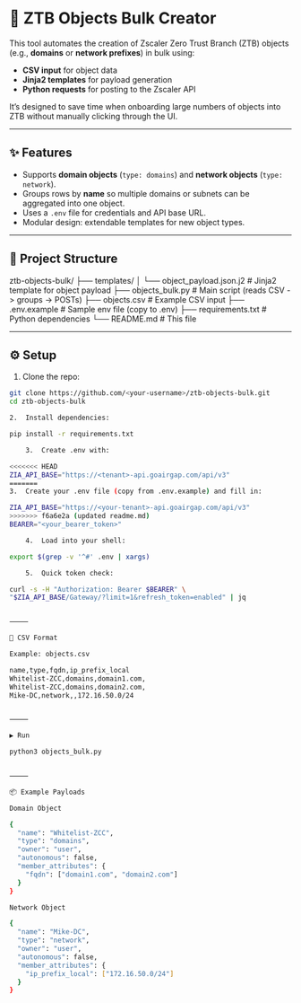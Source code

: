 # 🚀 ZTB Objects Bulk Creator

This tool automates the creation of Zscaler Zero Trust Branch (ZTB) objects (e.g., **domains** or **network prefixes**) in bulk using:

- **CSV input** for object data  
- **Jinja2 templates** for payload generation  
- **Python requests** for posting to the Zscaler API  

It’s designed to save time when onboarding large numbers of objects into ZTB without manually clicking through the UI.

---

## ✨ Features
- Supports **domain objects** (`type: domains`) and **network objects** (`type: network`).
- Groups rows by **name** so multiple domains or subnets can be aggregated into one object.
- Uses a `.env` file for credentials and API base URL.
- Modular design: extendable templates for new object types.

---

## 📂 Project Structure

ztb-objects-bulk/
├── templates/
│   └── object_payload.json.j2     # Jinja2 template for object payload
├── objects_bulk.py                # Main script (reads CSV -> groups -> POSTs)
├── objects.csv                    # Example CSV input
├── .env.example                   # Sample env file (copy to .env)
├── requirements.txt               # Python dependencies
└── README.md                      # This file

---

## ⚙️ Setup

1. Clone the repo:
```bash
git clone https://github.com/<your-username>/ztb-objects-bulk.git
cd ztb-objects-bulk

2.	Install dependencies:

pip install -r requirements.txt

	3.	Create .env with:

<<<<<<< HEAD
ZIA_API_BASE="https://<tenant>-api.goairgap.com/api/v3"
=======
3.	Create your .env file (copy from .env.example) and fill in:

ZIA_API_BASE="https://<your-tenant>-api.goairgap.com/api/v3"
>>>>>>> f6a6e2a (updated readme.md)
BEARER="<your_bearer_token>"

	4.	Load into your shell:

export $(grep -v '^#' .env | xargs)

	5.	Quick token check:

curl -s -H "Authorization: Bearer $BEARER" \
"$ZIA_API_BASE/Gateway/?limit=1&refresh_token=enabled" | jq


⸻

📑 CSV Format

Example: objects.csv

name,type,fqdn,ip_prefix_local
Whitelist-ZCC,domains,domain1.com,
Whitelist-ZCC,domains,domain2.com,
Mike-DC,network,,172.16.50.0/24


⸻

▶️ Run

python3 objects_bulk.py


⸻

📦 Example Payloads

Domain Object

{
  "name": "Whitelist-ZCC",
  "type": "domains",
  "owner": "user",
  "autonomous": false,
  "member_attributes": {
    "fqdn": ["domain1.com", "domain2.com"]
  }
}

Network Object

{
  "name": "Mike-DC",
  "type": "network",
  "owner": "user",
  "autonomous": false,
  "member_attributes": {
    "ip_prefix_local": ["172.16.50.0/24"]
  }
}



